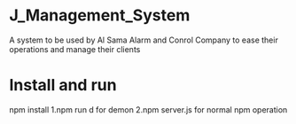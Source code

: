 # J_Management_System
 A system to be used by Al Sama Alarm and Conrol Company to ease their operations and manage their clients
 
 # Install and run 
 npm install
 1.npm run d for demon
 2.npm server.js for normal npm operation
